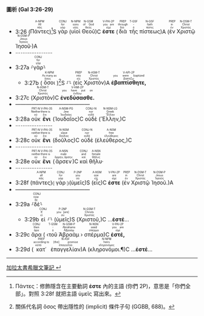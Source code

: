 #### 圖析 (Gal 3:26-29)

- <rt>3:26</rt> (<RUBY><ruby><ruby>Πάντες<rt>πᾶς</rt></ruby><rt>All</rt></ruby><rt>A-NPM</rt></RUBY>)[^1]S <RUBY><ruby><ruby>γὰρ<rt>γάρ</rt></ruby><rt>for</rt></ruby><rt>CONJ</rt></RUBY> (<RUBY><ruby><ruby>υἱοὶ<rt>υἱός</rt></ruby><rt>sons</rt></ruby><rt>N-NPM</rt></RUBY> <RUBY><ruby><ruby>Θεοῦ<rt>θεός</rt></ruby><rt>of God</rt></ruby><rt>N-GSM</rt></RUBY>)C <RUBY><ruby><ruby><strong>ἐστε</strong><rt>εἰμί</rt></ruby><rt>you are</rt></ruby><rt>V-PAI-2P</rt></RUBY> (<RUBY><ruby><ruby>διὰ<rt>διά</rt></ruby><rt>through</rt></ruby><rt>PREP</rt></RUBY> <RUBY><ruby><ruby>τῆς<rt>ὁ</rt></ruby><rt>-</rt></ruby><rt>T-GSF</rt></RUBY> <RUBY><ruby><ruby>πίστεως<rt>πίστις</rt></ruby><rt>faith</rt></ruby><rt>N-GSF</rt></RUBY>)A (<RUBY><ruby><ruby>ἐν<rt>ἐν</rt></ruby><rt>in</rt></ruby><rt>PREP</rt></RUBY> <RUBY><ruby><ruby>Χριστῷ<rt>Χριστός</rt></ruby><rt>Christ</rt></ruby><rt>N-DSM-T</rt></RUBY> <RUBY><ruby><ruby>Ἰησοῦ·<rt>Ἰησοῦς</rt></ruby><rt>Jesus</rt></ruby><rt>N-DSM-P</rt></RUBY>)A
- ⋯⋯⋯⋯⋯⋯⋯
- <rt>3:27a</rt> ⸉<RUBY><ruby><ruby>γὰρ<rt>γάρ</rt></ruby><rt>for</rt></ruby><rt>CONJ</rt></RUBY>⸊
	- <rt>3:27b</rt> (<RUBY><ruby><ruby>ὅσοι<rt>ὅσος</rt></ruby><rt>As many as</rt></ruby><rt>K-NPM</rt></RUBY>)[^2]S ⸉⸊ (<RUBY><ruby><ruby>εἰς<rt>εἰς</rt></ruby><rt>into</rt></ruby><rt>PREP</rt></RUBY> <RUBY><ruby><ruby>Χριστὸν<rt>Χριστός</rt></ruby><rt>Christ</rt></ruby><rt>N-ASM-T</rt></RUBY>)A <RUBY><ruby><ruby><strong>ἐβαπτίσθητε,</strong><rt>βαπτίζω</rt></ruby><rt>you were baptized</rt></ruby><rt>V-API-2P</rt></RUBY> 
- <rt>3:27c</rt> (<RUBY><ruby><ruby>Χριστὸν<rt>Χριστός</rt></ruby><rt>Christ</rt></ruby><rt>N-ASM-T</rt></RUBY>)C <RUBY><ruby><ruby><strong>ἐνεδύσασθε.</strong><rt>ἐνδύω</rt></ruby><rt>you have put on</rt></ruby><rt>V-AMI-2P</rt></RUBY>
- ——————————————
- <rt>3:28a</rt> <RUBY><ruby><ruby>οὐκ<rt>οὐ</rt></ruby><rt>Neither</rt></ruby><rt>PRT-N</rt></RUBY> <RUBY><ruby><ruby><strong>ἔνι</strong><rt>ἔνι</rt></ruby><rt>there is</rt></ruby><rt>V-PAI-3S</rt></RUBY> (<RUBY><ruby><ruby>Ἰουδαῖος<rt>Ἰουδαῖος</rt></ruby><rt>Jew</rt></ruby><rt>A-NSM-PG</rt></RUBY>)C  <RUBY><ruby><ruby>οὐδὲ<rt>οὐδέ</rt></ruby><rt>nor</rt></ruby><rt>CONJ-N</rt></RUBY> (<RUBY><ruby><ruby>Ἕλλην,<rt>Ἕλλην</rt></ruby><rt>Greek</rt></ruby><rt>N-NSM-LG</rt></RUBY>)C 
- ⋯⋯⋯⋯⋯⋯⋯
- <rt>3:28c</rt> <RUBY><ruby><ruby>οὐκ<rt>οὐ</rt></ruby><rt>neither</rt></ruby><rt>PRT-N</rt></RUBY> <RUBY><ruby><ruby><strong>ἔνι</strong><rt>ἔνι</rt></ruby><rt>there is</rt></ruby><rt>V-PAI-3S</rt></RUBY> (<RUBY><ruby><ruby>δοῦλος<rt>δοῦλος</rt></ruby><rt>slave</rt></ruby><rt>N-NSM</rt></RUBY>)C <RUBY><ruby><ruby>οὐδὲ<rt>οὐδέ</rt></ruby><rt>nor</rt></ruby><rt>CONJ-N</rt></RUBY> (<RUBY><ruby><ruby>ἐλεύθερος,<rt>ἐλεύθερος</rt></ruby><rt>free</rt></ruby><rt>A-NSM</rt></RUBY>)C 
- ⋯⋯⋯⋯⋯⋯⋯
- <rt>3:28e</rt> <RUBY><ruby><ruby>οὐκ<rt>οὐ</rt></ruby><rt>neither</rt></ruby><rt>PRT-N</rt></RUBY> <RUBY><ruby><ruby><strong>ἔνι</strong><rt>ἔνι</rt></ruby><rt>there is</rt></ruby><rt>V-PAI-3S</rt></RUBY> (<RUBY><ruby><ruby>ἄρσεν<rt>ἄρρην, ἄρσην</rt></ruby><rt>male</rt></ruby><rt>A-NSN</rt></RUBY>)C <RUBY><ruby><ruby>καὶ<rt>καί</rt></ruby><rt>and</rt></ruby><rt>CONJ</rt></RUBY> <RUBY><ruby><ruby>θῆλυ·<rt>θῆλυς</rt></ruby><rt>female</rt></ruby><rt>A-NSN</rt></RUBY> 
- ⋯⋯⋯⋯⋯⋯⋯
- <rt>3:28f</rt> (<RUBY><ruby><ruby>πάντες<rt>πᾶς</rt></ruby><rt>all</rt></ruby><rt>A-NPM</rt></RUBY>)⦇ <RUBY><ruby><ruby>γὰρ<rt>γάρ</rt></ruby><rt>for</rt></ruby><rt>CONJ</rt></RUBY> ⦈(<RUBY><ruby><ruby>ὑμεῖς<rt>σύ</rt></ruby><rt>you</rt></ruby><rt>P-2NP</rt></RUBY>)S (<RUBY><ruby><ruby>εἷς<rt>εἷς</rt></ruby><rt>one</rt></ruby><rt>A-NSM</rt></RUBY>)C <RUBY><ruby><ruby><strong>ἐστε</strong><rt>εἰμί</rt></ruby><rt>are</rt></ruby><rt>V-PAI-2P</rt></RUBY> (<RUBY><ruby><ruby>ἐν<rt>ἐν</rt></ruby><rt>in</rt></ruby><rt>PREP</rt></RUBY> <RUBY><ruby><ruby>Χριστῷ<rt>Χριστός</rt></ruby><rt>Christ</rt></ruby><rt>N-DSM-T</rt></RUBY> <RUBY><ruby><ruby>Ἰησοῦ.<rt>Ἰησοῦς</rt></ruby><rt>Jesus</rt></ruby><rt>N-DSM-P</rt></RUBY>)A
- ——————————————
- <rt>3:29a</rt> ⸉<RUBY><ruby><ruby>δὲ<rt>δέ</rt></ruby><rt>now</rt></ruby><rt>CONJ</rt></RUBY>⸊
	- <rt>3:29b</rt> <RUBY><ruby><ruby>εἰ<rt>εἰ</rt></ruby><rt>If</rt></ruby><rt>CONJ</rt></RUBY> ⸉⸊ (<RUBY><ruby><ruby>ὑμεῖς<rt>σύ</rt></ruby><rt>you [are]</rt></ruby><rt>P-2NP</rt></RUBY>)S (<RUBY><ruby><ruby>Χριστοῦ,<rt>Χριστός</rt></ruby><rt>Christs</rt></ruby><rt>N-GSM-T</rt></RUBY>)C ...**ἐστέ**...
- <rt>3:29c</rt> <RUBY><ruby><ruby>ἄρα<rt>ἄρα</rt></ruby><rt>then</rt></ruby><rt>CONJ</rt></RUBY> ( ‹<RUBY><ruby><ruby>τοῦ<rt>ὁ</rt></ruby><rt>-</rt></ruby><rt>T-GSM</rt></RUBY> <RUBY><ruby><ruby>Ἀβραὰμ<rt>Ἀβραάμ</rt></ruby><rt>Abrahams</rt></ruby><rt>N-GSM-P</rt></RUBY> › <RUBY><ruby><ruby>σπέρμα<rt>σπέρμα</rt></ruby><rt>seed</rt></ruby><rt>N-NSN</rt></RUBY>)C <RUBY><ruby><ruby><strong>ἐστέ,</strong><rt>εἰμί</rt></ruby><rt>you are</rt></ruby><rt>V-PAI-2P</rt></RUBY> 
- <rt>3:29d</rt> (<RUBY><ruby><ruby>κατ᾽<rt>κατά</rt></ruby><rt>according to</rt></ruby><rt>PREP</rt></RUBY> <RUBY><ruby><ruby>ἐπαγγελίαν<rt>ἐπαγγελία</rt></ruby><rt>[the] promise</rt></ruby><rt>N-ASF</rt></RUBY>)A (<RUBY><ruby><ruby>κληρονόμοι.¶<rt>κληρονόμος</rt></ruby><rt>heirs</rt></ruby><rt>N-NPM</rt></RUBY>)C ...**ἐστέ**...




---
[加拉太書希臘文筆記 ↵](Galatians-Notes.md)

[^1]: Πάντες：修飾隱含在主要動詞 **ἐστε** 內的主語 (你們 2P)，意思是「你們全部」。對照 3:28f 就把主語 ὑμεῖς 寫出來。
[^2]: 關係代名詞 ὅσος 帶出隱性的 (implicit) 條件子句 (GGBB, 688)。